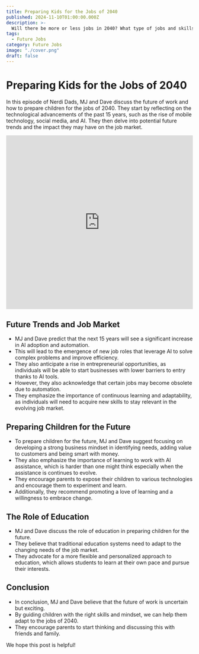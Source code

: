 ```yaml
---
title: Preparing Kids for the Jobs of 2040
published: 2024-11-10T01:00:00.000Z
description: >-
  Will there be more or less jobs in 2040? What type of jobs and skillsets will be required?
tags:
  - Future Jobs
category: Future Jobs
image: "./cover.png"
draft: false
---
```


# Preparing Kids for the Jobs of 2040

In this episode of Nerdi Dads, MJ and Dave discuss the future of work and how to prepare children for the jobs of 2040. They start by reflecting on the technological advancements of the past 15 years, such as the rise of mobile technology, social media, and AI. They then delve into potential future trends and the impact they may have on the job market. 

<iframe width="100%" height="468" src="https://www.youtube.com/embed/OYWCBzys-Mg" title="Prepare the kids for jobs in 2040" frameborder="0" allow="accelerometer; autoplay; clipboard-write; encrypted-media; gyroscope; picture-in-picture; web-share" referrerpolicy="strict-origin-when-cross-origin" allowfullscreen></iframe>

## Future Trends and Job Market

* MJ and Dave predict that the next 15 years will see a significant increase in AI adoption and automation.
* This will lead to the emergence of new job roles that leverage AI to solve complex problems and improve efficiency.
* They also anticipate a rise in entrepreneurial opportunities, as individuals will be able to start businesses with lower barriers to entry thanks to AI tools.
* However, they also acknowledge that certain jobs may become obsolete due to automation.
* They emphasize the importance of continuous learning and adaptability, as individuals will need to acquire new skills to stay relevant in the evolving job market.

## Preparing Children for the Future

* To prepare children for the future, MJ and Dave suggest focusing on developing a strong business mindset in identifying needs, adding value to customers and being smart with money.
* They also emphasize the importance of learning to work with AI assistance, which is harder than one might think especially when the assistance is continues to evolve.
* They encourage parents to expose their children to various technologies and encourage them to experiment and learn.
* Additionally, they recommend promoting a love of learning and a willingness to embrace change.

## The Role of Education

* MJ and Dave discuss the role of education in preparing children for the future.
* They believe that traditional education systems need to adapt to the changing needs of the job market.
* They advocate for a more flexible and personalized approach to education, which allows students to learn at their own pace and pursue their interests.

## Conclusion

* In conclusion, MJ and Dave believe that the future of work is uncertain but exciting.
* By guiding children with the right skills and mindset, we can help them adapt to the jobs of 2040.
* They encourage parents to start thinking and discussing this with friends and family. 

We hope this post is helpful!